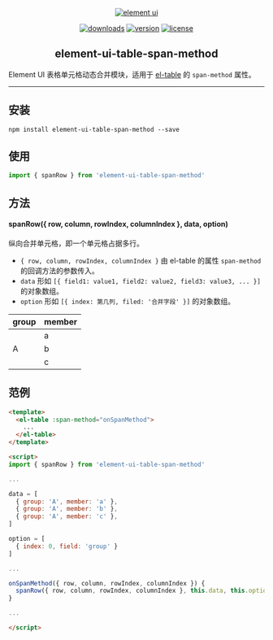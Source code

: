 <p align="center"><a href="https://element.eleme.io/"><img src="https://cdn.rawgit.com/ElemeFE/element/dev/element_logo.svg" alt="element ui"></a></p>

<p align="center">
  <a href="https://npmcharts.com/compare/element-ui-table-span-method?minimal=true"><img src="https://img.shields.io/npm/dm/element-ui-table-span-method.svg" alt="downloads"></a>
  <a href="https://www.npmjs.com/package/element-ui-table-span-method"><img src="https://img.shields.io/npm/v/element-ui-table-span-method.svg" alt="version"></a>
  <a href="https://github.com/adamearthhuang/element-ui-table-span-method/blob/master/LICENSE"><img src="https://img.shields.io/npm/l/element-ui-table-span-method.svg" alt="license"></a>
</p>

<h2 align="center">element-ui-table-span-method</h2>

Element UI 表格单元格动态合并模块，适用于 [el-table](https://element.eleme.io/#/zh-CN/component/table) 的 `span-method` 属性。

---

## 安装
```
npm install element-ui-table-span-method --save
```

## 使用
```javascript
import { spanRow } from 'element-ui-table-span-method'
```

## 方法
#### spanRow({ row, column, rowIndex, columnIndex }, data, option)
纵向合并单元格，即一个单元格占据多行。
* `{ row, column, rowIndex, columnIndex }` 由 el-table 的属性 `span-method` 的回调方法的参数传入。
* `data` 形如 `[{ field1: value1, field2: value2, field3: value3, ... }]` 的对象数组。
* `option` 形如 `[{ index: 第几列, filed: '合并字段' }]` 的对象数组。

<table>
  <thead>
     <tr><th>group</th><th>member</th></tr>
  </thead>
  <tbody>
    <tr><td rowspan="3">A</td><td>a</td></tr>
    <tr><td>b</td></tr>
    <tr><td>c</td></tr>
  </tbody>
</table>

## 范例
```html
<template>
  <el-table :span-method="onSpanMethod">
    ...
  </el-table>
</template>

<script>
import { spanRow } from 'element-ui-table-span-method'

...

data = [
  { group: 'A', member: 'a' },
  { group: 'A', member: 'b' },
  { group: 'A', member: 'c' },
]

option = [
  { index: 0, field: 'group' }
]

...

onSpanMethod({ row, column, rowIndex, columnIndex }) {
  spanRow({ row, column, rowIndex, columnIndex }, this.data, this.option)
}

...

</script>
```
